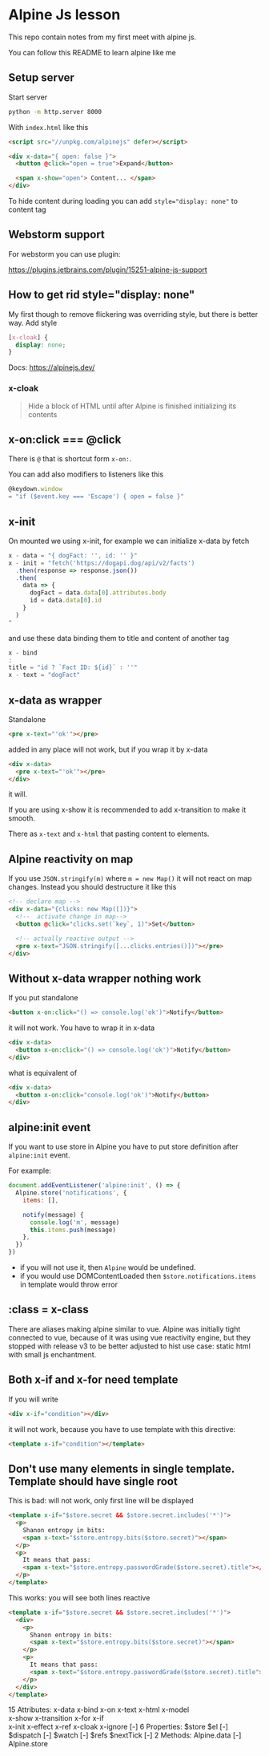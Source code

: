 # Alpine Js lesson

This repo contain notes from my first meet with alpine js.

You can follow this README to learn alpine like me

## Setup server

Start server

```bash
python -m http.server 8000
```

With `index.html` like this

```html
<script src="//unpkg.com/alpinejs" defer></script>

<div x-data="{ open: false }">
  <button @click="open = true">Expand</button>

  <span x-show="open"> Content... </span>
</div>
```

To hide content during loading you can add `style="display: none"` to content tag

## Webstorm support

For webstorm you can use plugin:

https://plugins.jetbrains.com/plugin/15251-alpine-js-support

## How to get rid style="display: none"

My first though to remove flickering was overriding style, but there is better way. Add style

```css
[x-cloak] {
  display: none;
}
```

Docs: https://alpinejs.dev/

### x-cloak

> Hide a block of HTML until after Alpine is finished initializing its contents

## x-on:click === @click

There is `@` that is shortcut form `x-on:`.

You can add also modifiers to listeners like this

```javascript
@keydown.window
= "if ($event.key === 'Escape') { open = false }"
```

## x-init

On mounted we using x-init, for example we can initialize x-data by fetch

```javascript
x - data = "{ dogFact: '', id: '' }"
x - init = "fetch('https://dogapi.dog/api/v2/facts')
  .then(response => response.json())
  .then(
    data => {
      dogFact = data.data[0].attributes.body
      id = data.data[0].id
    }
  )
"
```

and use these data binding them to title and content of another tag

```javascript
x - bind
:
title = "id ? `Fact ID: ${id}` : ''"
x - text = "dogFact"
```

## x-data as wrapper

Standalone

```html
<pre x-text="'ok'"></pre>
```

added in any place will not work, but if you wrap it by x-data

```html
<div x-data>
  <pre x-text="'ok'"></pre>
</div>
```

it will.

If you are using x-show it is recommended to add x-transition to make it smooth.

There as `x-text` and `x-html` that pasting content to elements.

## Alpine reactivity on map

If you use `JSON.stringify(m)` where `m = new Map()` it will
not react on map changes. Instead you should destructure it like this

```html
<!-- declare map -->
<div x-data="{clicks: new Map([])}">
  <!--  activate change in map-->
  <button @click="clicks.set(`key`, 1)">Set</button>

  <!-- actually reactive output -->
  <pre x-text="JSON.stringify([...clicks.entries()])"></pre>
</div>
```

## Without x-data wrapper nothing work

If you put standalone

```html
<button x-on:click="() => console.log('ok')">Notify</button>
```

it will not work. You have to wrap it in x-data

```html
<div x-data>
  <button x-on:click="() => console.log('ok')">Notify</button>
</div>
```

what is equivalent of

```html
<div x-data>
  <button x-on:click="console.log('ok')">Notify</button>
</div>
```

## alpine:init event

If you want to use store in Alpine you have to put store definition after `alpine:init` event.

For example:

```javascript
document.addEventListener('alpine:init', () => {
  Alpine.store('notifications', {
    items: [],

    notify(message) {
      console.log('m', message)
      this.items.push(message)
    },
  })
})
```

- if you will not use it, then `Alpine` would be undefined.
- if you would use DOMContentLoaded then `$store.notifications.items` in template would throw error

## :class = x-class

There are aliases making alpine similar to vue. Alpine was initially tight
connected to vue, because of it was using vue reactivity engine, but they stopped
with release v3 to be better adjusted to hist use case: static html with small js
enchantment.

## Both x-if and x-for need template

If you will write

```html
<div x-if="condition"></div>
```

it will not work, because you have to use template with this directive:

```html
<template x-if="condition"></template>
```

## Don't use many elements in single template. Template should have single root

This is bad: will not work, only first line will be displayed

```html
<template x-if="$store.secret && $store.secret.includes('*')">
  <p>
    Shanon entropy in bits:
    <span x-text="$store.entropy.bits($store.secret)"></span>
  </p>
  <p>
    It means that pass:
    <span x-text="$store.entropy.passwordGrade($store.secret).title"></span>
  </p>
</template>
```

This works: you will see both lines reactive

```html
<template x-if="$store.secret && $store.secret.includes('*')">
  <div>
    <p>
      Shanon entropy in bits:
      <span x-text="$store.entropy.bits($store.secret)"></span>
    </p>
    <p>
      It means that pass:
      <span x-text="$store.entropy.passwordGrade($store.secret).title"></span>
    </p>
  </div>
</template>
```

15 Attributes:
x-data
x-bind
x-on
x-text
x-html
x-model  
x-show
x-transition
x-for
x-if  
x-init
x-effect
x-ref
x-cloak
x-ignore [-]
6 Properties:
$store
$el [-]
$dispatch           [-]
$watch [-]
$refs
$nextTick [-]
2 Methods:
Alpine.data [-]
Alpine.store
